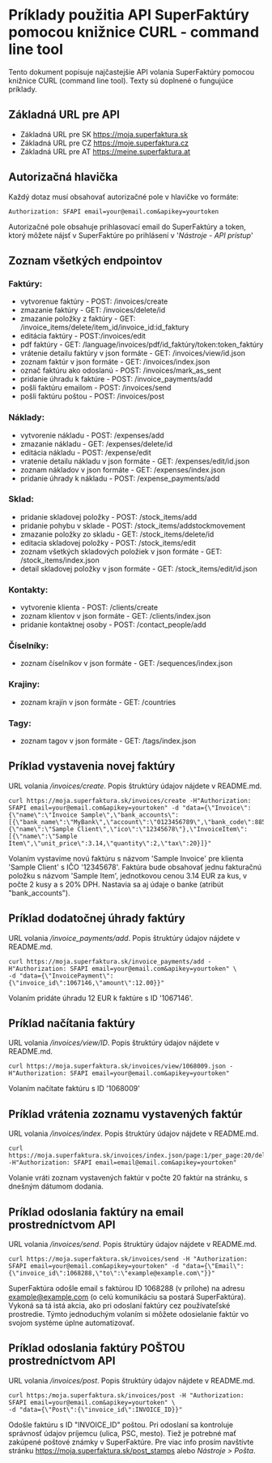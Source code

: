 # Príklady použitia API SuperFaktúry pomocou knižnice CURL - command line tool
Tento dokument popisuje najčastejšie API volania SuperFaktúry pomocou knižnice CURL (command line tool).
Texty sú doplnené o fungujúce príklady.

## Základná URL pre API
* Základná URL pre SK https://moja.superfaktura.sk
* Základná URL pre CZ https://moje.superfaktura.cz
* Základná URL pre AT https://meine.superfaktura.at

## Autorizačná hlavička
Každý dotaz musí obsahovať autorizačné pole v hlavičke vo formáte:
```http
Authorization: SFAPI email=your@email.com&apikey=yourtoken
```
Autorizačné pole obsahuje prihlasovací email do SuperFaktúry a token, ktorý môžete nájsť v SuperFaktúre po prihlásení v 
'*Nástroje - API prístup*'

## Zoznam všetkých endpointov
### Faktúry:
  *  vytvorenue faktúry - POST: /invoices/create
  *  zmazanie faktúry - GET: /invoices/delete/id
  *  zmazanie položky z faktúry - GET: /invoice_items/delete/item_id/invoice_id:id_faktury
  *  editácia faktúry - POST:/invoices/edit
  *  pdf faktúry - GET: /language/invoices/pdf/id_faktúry/token:token_faktúry
  *  vrátenie detailu faktúry v json formáte - GET: /invoices/view/id.json
  *  zoznam faktúr v json formáte - GET: /invoices/index.json
  *  označ faktúru ako odoslanú - POST: /invoices/mark_as_sent
  *  pridanie úhradu k faktúre - POST: /invoice_payments/add
  *  pošli faktúru emailom - POST: /invoices/send
  *  pošli faktúru poštou - POST: /invoices/post

### Náklady:
  *  vytvorenie nákladu - POST: /expenses/add
  *  zmazanie nákladu - GET: /expenses/delete/id
  *  editácia nákladu - POST: /expense/edit
  *  vratenie detailu nákladu v json formáte - GET: /expenses/edit/id.json
  *  zoznam nákladov v json formáte - GET: /expenses/index.json
  *  pridanie úhrady k nákladu - POST: /expense_payments/add
  
### Sklad:
  *  pridanie skladovej položky - POST: /stock_items/add
  *  pridanie pohybu v sklade - POST: /stock_items/addstockmovement
  *  zmazanie položky zo skladu - GET: /stock_items/delete/id
  *  editacia skladovej položky - POST: /stock_items/edit
  *  zoznam všetkých skladových položiek v json formáte - GET: /stock_items/index.json
  *  detail skladovej položky v json formáte - GET: /stock_items/edit/id.json

### Kontakty:
  *  vytvorenie klienta - POST: /clients/create
  *  zoznam klientov v json formáte - GET: /clients/index.json
  *  pridanie kontaktnej osoby - POST: /contact_people/add

### Číselníky:
  *  zoznam číselníkov v json formáte - GET: /sequences/index.json

### Krajiny:  
  *  zoznam krajín v json formáte - GET: /countries

### Tagy: 
  *  zoznam tagov v json formáte - GET: /tags/index.json

## Príklad vystavenia novej faktúry
URL volania */invoices/create*. Popis štruktúry údajov nájdete v README.md.
```shell
curl https://moja.superfaktura.sk/invoices/create -H"Authorization: SFAPI email=your@email.com&apikey=yourtoken" -d "data={\"Invoice\":{\"name\":\"Invoice Sample\",\"bank_accounts\":[{\"bank_name\":\"MyBank\",\"account\":\"0123456789\",\"bank_code\":8855,\"iban\":\"SK0000000000000\",\"swift\":\"xxxx\"}]},\"Client\":{\"name\":\"Sample Client\",\"ico\":\"12345678\"},\"InvoiceItem\":[{\"name\":\"Sample Item\",\"unit_price\":3.14,\"quantity\":2,\"tax\":20}]}"
```
Volaním vystavíme novú faktúru s názvom 'Sample Invoice' pre klienta 'Sample Client' s IČO '12345678'. Faktúra bude obsahovať jednu fakturačnú položku s názvom 'Sample Item', jednotkovou cenou 3.14 EUR za kus, v počte 2 kusy a s 20% DPH. Nastavia sa aj údaje o banke (atribút "bank_accounts").

## Príklad dodatočnej úhrady faktúry
URL volania */invoice_payments/add*. Popis štruktúry údajov nájdete v README.md.
```shell
curl https://moja.superfaktura.sk/invoice_payments/add -H"Authorization: SFAPI email=your@email.com&apikey=yourtoken" \
-d "data={\"InvoicePayment\":{\"invoice_id\":1067146,\"amount\":12.00}}"
```
Volaním pridáte úhradu 12 EUR k faktúre s ID '1067146'.

## Príklad načítania faktúry
URL volania */invoices/view/ID*. Popis štruktúry údajov nájdete v README.md.
```shell
curl https://moja.superfaktura.sk/invoices/view/1068009.json -H"Authorization: SFAPI email=your@email.com&apikey=yourtoken" 
```
Volaním načítate faktúru s ID '1068009'

## Príklad vrátenia zoznamu vystavených faktúr
URL volania */invoices/index*. Popis štruktúry údajov nájdete v README.md.
```shell
curl https://moja.superfaktura.sk/invoices/index.json/page:1/per_page:20/delivery:1 -H"Authorization: SFAPI email=email@email.com&apikey=yourtoken" 
```
Volanie vráti zoznam vystavených faktúr v počte 20 faktúr na stránku, s dnešným dátumom dodania.

## Príklad odoslania faktúry na email prostredníctvom API
URL volania */invoices/send*. Popis štruktúry údajov nájdete v README.md.
```shell
curl https://moja.superfaktura.sk/invoices/send -H "Authorization: SFAPI email=your@email.com&apikey=yourtoken" -d "data={\"Email\":{\"invoice_id\":1068288,\"to\":\"example@example.com\"}}"
```
SuperFaktúra odošle email s faktúrou ID 1068288 (v prílohe) na adresu example@example.com (o celú komunikáciu sa postará SuperFaktúra). Vykoná sa tá istá akcia, ako pri odoslaní faktúry cez používateľské prostredie. Týmto jednoduchým volaním si môžete odosielanie faktúr vo svojom systéme úplne automatizovať.

## Príklad odoslania faktúry POŠTOU prostredníctvom API
URL volania */invoices/post*. Popis štruktúry údajov nájdete v README.md.
```shell
curl https:/moja.superfaktura.sk/invoices/post -H "Authorization: SFAPI email=your@email.com&apikey=yourtoken" \
-d "data={\"Post\":{\"invoice_id\":INVOICE_ID}}"
```
Odošle faktúru s ID "INVOICE_ID" poštou. Pri odoslaní sa kontroluje správnosť údajov príjemcu (ulica, PSC, mesto). Tiež je potrebné mať zakúpené poštové známky v SuperFaktúre. Pre viac info prosím navštívte stránku https://moja.superfaktura.sk/post_stamps alebo *Nástroje > Pošta*.

